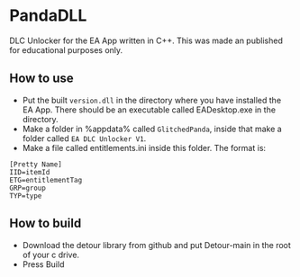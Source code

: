 # PandaDLL
DLC Unlocker for the EA App written in C++. This was made an published for educational purposes only.

## How to use
- Put the built `version.dll` in the directory where you have installed the EA App. There should be an executable called EADesktop.exe in the directory.
- Make a folder in %appdata% called `GlitchedPanda`, inside that make a folder called `EA DLC Unlocker V1`.
- Make a file called entitlements.ini inside this folder. The format is:
```
[Pretty Name]
IID=itemId
ETG=entitlementTag
GRP=group
TYP=type
```

## How to build
- Download the detour library from github and put Detour-main in the root of your c drive.
- Press Build
